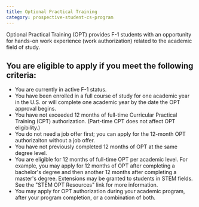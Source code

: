 ```yaml
---
title: Optional Practical Training
category: prospective-student-cs-program
---
```

Optional Practical Training (OPT) provides F-1 students with an opportunity for hands-on work experience (work authorization) related to the academic field of study. 

## You are eligible to apply if you meet the following criteria:
- You are currently in active F-1 status.
- You have been enrolled in a full course of study for one academic year in the U.S. or will complete one academic year by the date the OPT approval begins.
- You have not exceeded 12 months of full-time Curricular Practical Training (CPT) authorization. (Part-time CPT does not affect OPT eligibility.)
- You do not need a job offer first; you can apply for the 12-month OPT authorizaiton without a job offer. 
- You have not previously completed 12 months of OPT at the same degree level.
- You are eligible for 12 months of full-time OPT per academic level. For example, you may apply for 12 months of OPT after completing a bachelor's degree and then another 12 months after completing a master's degree. Extensions may be granted to students in STEM fields. See the "STEM OPT Resources" link for more information.
- You may apply for OPT authorization during your academic program, after your program completion, or a combination of both.